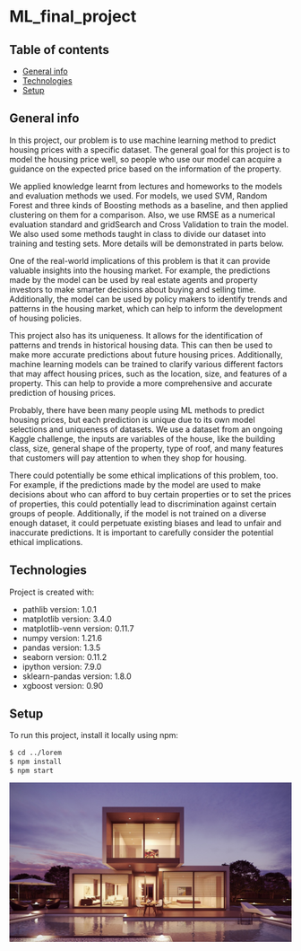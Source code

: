 # ML_final_project
## Table of contents
* [General info](#general-info)
* [Technologies](#technologies)
* [Setup](#setup)

## General info
In this project, our problem is to use machine learning method to predict housing prices with a specific dataset. The general goal for this project is to model the housing price well, so people who use our model can acquire a guidance on the expected price based on the information of the property.

We applied knowledge learnt from lectures and homeworks to the models and evaluation methods we used. For models, we used SVM, Random Forest and three kinds of Boosting methods as a baseline, and then applied clustering on them for a comparison. Also, we use RMSE as a numerical evaluation standard and gridSearch and Cross Validation to train the model. We also used some methods taught in class to divide our dataset into training and testing sets. More details will be demonstrated in parts below.

One of the real-world implications of this problem is that it can provide valuable insights into the housing market. For example, the predictions made by the model can be used by real estate agents and property investors to make smarter decisions about buying and selling time. Additionally, the model can be used by policy makers to identify trends and patterns in the housing market, which can help to inform the development of housing policies.

This project also has its uniqueness. It allows for the identification of patterns and trends in historical housing data. This can then be used to make more accurate predictions about future housing prices. Additionally, machine learning models can be trained to clarify various different factors that may affect housing prices, such as the location, size, and features of a property. This can help to provide a more comprehensive and accurate prediction of housing prices.

Probably, there have been many people using ML methods to predict housing prices, but each prediction is unique due to its own model selections and uniqueness of datasets. We use a dataset from an ongoing Kaggle challenge, the inputs are variables of the house, like the building class, size, general shape of the property, type of roof, and many features that customers will pay attention to when they shop for housing.

There could potentially be some ethical implications of this problem, too. For example, if the predictions made by the model are used to make decisions about who can afford to buy certain properties or to set the prices of properties, this could potentially lead to discrimination against certain groups of people. Additionally, if the model is not trained on a diverse enough dataset, it could perpetuate existing biases and lead to unfair and inaccurate predictions. It is important to carefully consider the potential ethical implications.
    
## Technologies
Project is created with:
* pathlib version: 1.0.1
* matplotlib version: 3.4.0
* matplotlib-venn version: 0.11.7
* numpy version: 1.21.6
* pandas version: 1.3.5
* seaborn version: 0.11.2
* ipython version: 7.9.0
* sklearn-pandas version: 1.8.0
* xgboost version: 0.90

    
## Setup
To run this project, install it locally using npm:

```
$ cd ../lorem
$ npm install
$ npm start
```

![Screenshot](house.jpeg)


